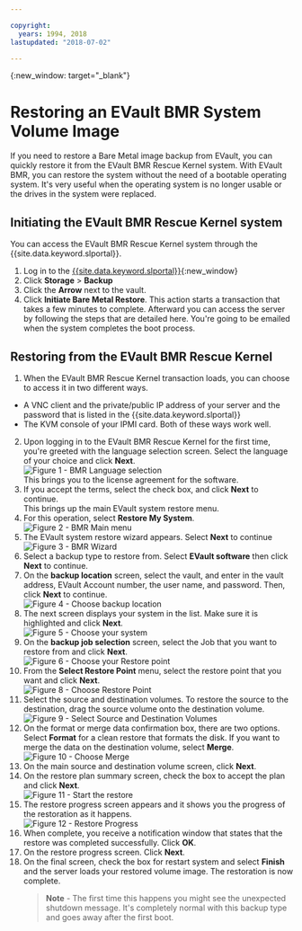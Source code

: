 ```yaml
---

copyright:
  years: 1994, 2018
lastupdated: "2018-07-02"

---
```

{:new_window: target="_blank"}

# Restoring an EVault BMR System Volume Image 

If you need to restore a Bare Metal image backup from EVault, you can quickly restore it from the EVault BMR Rescue Kernel system. With EVault BMR, you can restore the system without the need of a bootable operating system. It's very useful when the operating system is no longer usable or the drives in the system were replaced.

## Initiating the EVault BMR Rescue Kernel system

You can access the EVault BMR Rescue Kernel system through the {{site.data.keyword.slportal}}.
1. Log in to the [{{site.data.keyword.slportal}}](https://control.softlayer.com/){:new_window}
2. Click **Storage** > **Backup** 
3. Click the **Arrow** next to the vault.
4. Click **Initiate Bare Metal Restore**. This action starts a transaction that takes a few minutes to complete. Afterward you can access the server by following the steps that are detailed here. You're going to be emailed when the system completes the boot process.


## Restoring from the EVault BMR Rescue Kernel

1. When the EVault BMR Rescue Kernel transaction loads, you can choose to access it in two different ways. 
  - A VNC client and the private/public IP address of your server and the password that is listed in the {{site.data.keyword.slportal}} 
  - The KVM console of your IPMI card. 
  Both of these ways work well. 
2. Upon logging in to the EVault BMR Rescue Kernel for the first time, you're greeted with the language selection screen. Select the language of your choice and click **Next**.
<br/>![Figure 1 - BMR Language selection](/images/bmr1.png)<br/> This brings you to the license agreement for the software. 
3. If you accept the terms, select the check box, and click **Next** to continue. <br/> This brings up the main EVault system restore menu. 
4. For this operation, select **Restore My System**.
<br/>![Figure 2 - BMR Main menu](/images/bmr2.png)
5. The EVault system restore wizard appears. Select **Next** to continue
<br/>![Figure 3 - BMR Wizard](/images/bmr3.png)
6. Select a backup type to restore from. Select **EVault software** then click **Next** to continue.
7. On the **backup location** screen, select the vault, and enter in the vault address, EVault Account number, the user name, and password. Then, click **Next** to continue.
<br/>![Figure 4 - Choose backup location](/images/bmr4.png)
8. The next screen displays your system in the list. Make sure it is highlighted and click **Next**.
<br/>![Figure 5 - Choose your system](/images/bmr5.png)
9. On the **backup job selection** screen, select the Job that you want to restore from and click **Next**.
<br/>![Figure 6 - Choose your Restore point](/images/bmr6.png)
10. From the **Select Restore Point** menu, select the restore point that you want and click **Next**.
<br/>![Figure 8 - Choose Restore Point](/images/bmr8.png)
11. Select the source and destination volumes. To restore the source to the destination, drag the source volume onto the destination volume.
<br/>![Figure 9 - Select Source and Destination Volumes](/images/bmr9.png)
12. On the format or merge data confirmation box, there are two options. Select **Format** for a clean restore that formats the disk. If you want to merge the data on the destination volume, select **Merge**.
<br/>![Figure 10 - Choose Merge](/images/bmr10.png)
13. On the main source and destination volume screen, click **Next**.
14. On the restore plan summary screen, check the box to accept the plan and click **Next**.
<br/>![Figure 11 - Start the restore](/images/bmr11.png)
15. The restore progress screen appears and it shows you the progress of the restoration as it happens.
<br/>![Figure 12 - Restore Progress](/images/bmr12.png)
16. When complete, you receive a notification window that states that the restore was completed successfully. Click **OK**.
17. On the restore progress screen. Click **Next**.
18. On the final screen, check the box for restart system and select **Finish** and the server loads your restored volume image. 
  The restoration is now complete. <br/>
    >**Note** - The first time this happens you might see the unexpected shutdown message. It's completely normal with this backup type and goes away after the first boot. 
